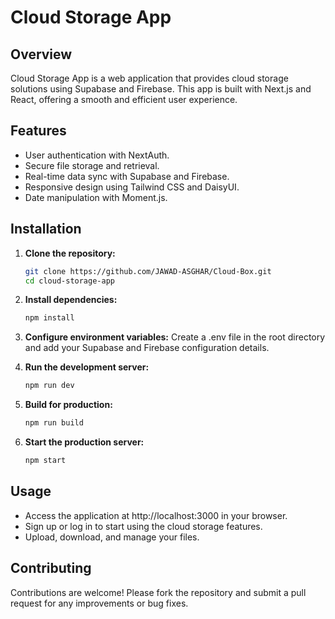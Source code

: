 # Cloud Storage App

## Overview
Cloud Storage App is a web application that provides cloud storage solutions using Supabase and Firebase. This app is built with Next.js and React, offering a smooth and efficient user experience.

## Features
- User authentication with NextAuth.
- Secure file storage and retrieval.
- Real-time data sync with Supabase and Firebase.
- Responsive design using Tailwind CSS and DaisyUI.
- Date manipulation with Moment.js.

## Installation

1. **Clone the repository:**
   
      ```bash
   git clone https://github.com/JAWAD-ASGHAR/Cloud-Box.git
   cd cloud-storage-app


2. **Install dependencies:**
   
      ```bash
   npm install


3. **Configure environment variables:**
   Create a .env file in the root directory and add your Supabase and Firebase configuration details.

4. **Run the development server:**
   
     ```bash
   npm run dev


5. **Build for production:**
   
     ```bash
   npm run build


6. **Start the production server:**
   
     ```bash
   npm start


## Usage
- Access the application at http://localhost:3000 in your browser.
- Sign up or log in to start using the cloud storage features.
- Upload, download, and manage your files.

## Contributing
Contributions are welcome! Please fork the repository and submit a pull request for any improvements or bug fixes.
